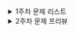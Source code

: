 <details>
<summary> 1주차 문제 리스트 </summary>
<div markdown="1">

|분류|번호|제목|링크|
|--|--|--|--|
|<img src="class/c2.svg">|1546|평균|<a href="https://www.acmicpc.net/problem/1546"> 🔗 </a>
|<img src="class/c2.svg">|11866|요세푸스 문제 0|<a href="https://www.acmicpc.net/problem/11866"> 🔗 </a>
|<img src="class/c2.svg">|2798|블랙잭|<a href="https://www.acmicpc.net/problem/2798"> 🔗 </a>
|<img src="class/c3.svg">|1620|나는야 포켓몬 마스터 이다솜|<a href="https://www.acmicpc.net/problem/1620"> 🔗 </a>
|<img src="class/c3.svg">|1927|최소 힙|<a href="https://www.acmicpc.net/problem/1927"> 🔗 </a>
|<img src="class/c3.svg">|2606|바이러스|<a href="https://www.acmicpc.net/problem/2606"> 🔗 </a>
|<img src="class/c4.svg">|1629|곱셈|<a href="https://www.acmicpc.net/problem/1629"> 🔗 </a>
|<img src="class/c4.svg">|11660|구간 합 구하기 5|<a href="https://www.acmicpc.net/problem/11660"> 🔗 </a>
|<img src="class/c4.svg">|12865|평범한 배낭|<a href="https://www.acmicpc.net/problem/12865"> 🔗 </a>
|<img src="class/c5.svg">|1463|가장 긴 증가하는 부분 수열 2|<a href="https://www.acmicpc.net/problem/1463"> 🔗 </a>
|<img src="class/c5.svg">|1074|팰린드롬?|<a href="https://www.acmicpc.net/problem/1074"> 🔗 </a>
|<img src="class/c5.svg">|9095|부분합|<a href="https://www.acmicpc.net/problem/9095"> 🔗 </a>
|<img src="class/c6.svg">|11438|LCA 2|<a href="https://www.acmicpc.net/problem/11438"> 🔗 </a>
|<img src="class/c6.svg">|13334|철로|<a href="https://www.acmicpc.net/problem/13334"> 🔗 </a>
|<img src="class/c6.svg">|5719|거의 최단 경로|<a href="https://www.acmicpc.net/problem/5719"> 🔗 </a>

</div>
</details>

<details>
<summary> 2주차 문제 프리뷰 </summary>
<div markdown="1">

## CLASS2
[1018 체스판 다시 칠하기](https://www.acmicpc.net/problem/1018)
* N,M의 제한이 50인 문제로, 최적화를 할 필요가 없는 문제입니다.
* 최적화를 요하는 문제로 아래 문제가 있습니다. (골드5)
  * [25682 체스판 다시 칠하기 2](https://www.acmicpc.net/problem/25682)

[1259 팰린드롬수](https://www.acmicpc.net/problem/1259)
* '팰린드롬'이라는 성질은 앞으로 알고리즘 문제에서 빈번하게 등장할 예정입니다.
* 팰린드롬과 관련된 아래 문제를 추천드립니다.
  * [1213 팰린드롬 만들기](https://www.acmicpc.net/problem/1213)

[2164 카드2](https://www.acmicpc.net/problem/2164)
* 이 문제도 최적화를 할 필요는 없습니다.
* 그러나, O(logN)으로 풀 수 있는 문제라는 걸 감안하면 최적화를 해보는 게 바람직해 보입니다.
  * Input이 '1044483647'일 때, Output이 '1015225470'가 나오는 코드를 작성해보세요 (비슷한 문제를 못찾음 ㅠ)


## CLASS3
[1463 1로 만들기](https://www.acmicpc.net/problem/1463)
* 접근 방법이 대개 비슷할 수 밖에 없는 문제입니다.
* 이미 정형화된 문제가 다양한 바리에이션이 있으며, 아래와 같은 문제들을 소개드립니다.
  * [12852 1로 만들기 2 (실버1)](https://www.acmicpc.net/problem/12852)
  * [27440 1로 만들기 3 (골드4)](https://www.acmicpc.net/problem/27440)

[1074 Z](https://www.acmicpc.net/problem/1074)
* 이 문제도 접근 방법이 거의 비슷할거라 생각합니다.
* 아래 문제도 함께 풀어보며 비슷하게 접근했는지 한 번 생각해보면 좋을 듯 합니다.
  * [10993 별 찍기 - 18 (골드4)](https://www.acmicpc.net/problem/10993)

[9095 1, 2, 3 더하기](https://www.acmicpc.net/problem/9095)
* 마찬가지로 바리에이션이 많은 문제입니다. (다 풀면 천재)
  * [2156 포도주 시식 (실버1)](https://www.acmicpc.net/problem/2156)
  * [12101 1, 2, 3 더하기 2](https://www.acmicpc.net/problem/12101)
  * [15988 1, 2, 3 더하기 3](https://www.acmicpc.net/problem/15988)
  * [15989 1, 2, 3 더하기 4](https://www.acmicpc.net/problem/15989)
  * [15990 1, 2, 3 더하기 5](https://www.acmicpc.net/problem/15990)
  * [15991 1, 2, 3 더하기 6](https://www.acmicpc.net/problem/15991)
  * [15992 1, 2, 3 더하기 7](https://www.acmicpc.net/problem/15992)
  * [15993 1, 2, 3 더하기 8](https://www.acmicpc.net/problem/15993)
  * [16195 1, 2, 3 더하기 9](https://www.acmicpc.net/problem/16195)

## CLASS4
[1238 파티](https://www.acmicpc.net/problem/1238)
* 그래프의 특정 이론을 응용하는 문제입니다.
* 이 문제를 쉽게 풀었거나, 다른 응용 문제가 궁금하다면 다음과 같은 문제가 있습니다.
  * [13911 집 구하기 (골드2)](https://www.acmicpc.net/problem/13911)
  * [16118 달빛 여우 (골드1, 어려움)](https://www.acmicpc.net/problem/16118)

[2206 벽 부수고 이동하기](https://www.acmicpc.net/problem/2206)
* 기초적인 4방향 탐색 문제에서, 특정 조건이 추가되면서 까다로워진 케이스입니다.
* 시리즈가 있으며, 난이도는 대체로 비슷합니다. (견우와 직녀는 조금 어려워요)
  * [14442 벽 부수고 이동하기 2](https://www.acmicpc.net/problem/14442)
  * [16933 벽 부수고 이동하기 3](https://www.acmicpc.net/problem/16933)
  * [16946 벽 부수고 이동하기 4](https://www.acmicpc.net/problem/16946)
  * [16137 견우와 직녀 (골드2)](https://www.acmicpc.net/problem/16137)

[1991 트리 순회](https://www.acmicpc.net/problem/1991)
* 트리의 전위 순회, 중위 순회, 후위 순회와 관련된 학습적인 문제입니다.
* 아마 나중에 Class5에서 더 깊게 다룰 예정이므로, 여기서는 맛만 보고 넘어갑시다

## CLASS5
[1197 최소 스패닝 트리](https://www.acmicpc.net/problem/1197)
* 선행 지식이 필요한 문제로써, 1시간 내외로 고민해보고 이론을 학습하시는 걸 추천드립니다.
* 생각해보니 제목이 MST네요 최소 스패닝 트리(이하 MST) 만드는 테크닉을 알아야 합니다.
* MST 문제는 대체로 MST 문제라는걸 스포 당하는 순간 쉬워집니다. 그래서 함부로 문제 추천은 못하겠습니다.
* 그래도 아래 기본 문제는 추천해봄직 하다고 생각했습니다.
  * [13418 학교 탐방하기 (골드3)](https://www.acmicpc.net/problem/13418)

[13460 구슬 탈출 2](https://www.acmicpc.net/problem/13460)
* 구슬탈출은 꽤 어려운 시뮬레이션 문제 중 하나로, 특히 코드 최적화가 굉장히 까다롭습니다.
* 시리즈 문제의 요구사항이 대부분 같으므로, 구슬 탈출 3, 4 부터 풀고 나머지를 제출하시면 나머지도 무난히 풀립니다.
  * [13459 구슬 탈출 1](https://www.acmicpc.net/problem/13459)
  * [15644 구슬 탈출 3](https://www.acmicpc.net/problem/15644)
  * [15653 구슬 탈출 4](https://www.acmicpc.net/problem/15653)
* 조금 쉬운 구현 문제로는 아래 문제를 추천합니다.
  * [11559 Puyo Puyo](https://www.acmicpc.net/problem/11559)

[2252 줄 세우기](https://www.acmicpc.net/problem/2252)
* 최소 스패닝 트리처럼, 그래프에서 꽤 유용한 이론 중 하나를 사용하는 문제입니다.
* 마찬가지로 1시간 내외로 고민해보고 이론을 학습하시는 걸 추천드립니다.
* 응용문제가 다른 복합적인 알고리즘과 함께 제시되는 경우가 많으므로 그냥 이론만 배우는걸 추천드립니다.

## CLASS6
[19585 전설](https://www.acmicpc.net/problem/19585)
* 응용 문제야 많지만... 제가 이 난이도 이상으로 이 알고리즘 응용 문제를 아직 못풀어봤습니다.
* JAVA 기준으로 시간 관리가 굉장히 빡빡합니다.

[2533 사회망 서비스(SNS)](https://www.acmicpc.net/problem/19585)
* 비슷한 유형으로 아래 문제가 있습니다.
  * [1135 뉴스 전하기](https://www.acmicpc.net/problem/1135)

[11280 2-SAT - 3](https://www.acmicpc.net/problem/11280)
* 이 문제의 하위 개념까지 배우고 왔다면 사실 저희 스터디에서 배울 게 딱히 없긴 해요
* 하위 개념 문제로 유명한 문제를 하나 소개해드리겠습니다. (아래꺼부터 풀고 와야 함)
* 종훈님이 공부하고 계시길래, 응용 문제 하나 추가해드립니다 ^ㅁ^...
  * [2150 Strongly Connected Component](https://www.acmicpc.net/problem/2150)
  * [12880 그래프 차이 최소](https://www.acmicpc.net/problem/12880)

</div>
</details>